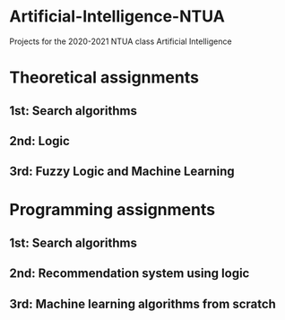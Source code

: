 # Artificial-Intelligence-NTUA
Projects for the 2020-2021 NTUA class Artificial Intelligence

# Theoretical assignments

  ## 1st: Search algorithms
  ## 2nd: Logic
  ## 3rd: Fuzzy Logic and Machine Learning

# Programming assignments

  ## 1st: Search algorithms
  ## 2nd: Recommendation system using logic
  ## 3rd: Machine learning algorithms from scratch
